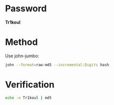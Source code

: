 # Password

__Tr1koul__

# Method

Use john-jumbo:

```bash
john --format=raw-md5 --incremental:Digits hash
```

# Verification

```bash
echo -n Tr1koul | md5
```
